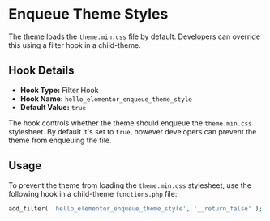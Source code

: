 # Enqueue Theme Styles

<Badge type="tip" vertical="top" text="Hello Elementor Theme" /> <Badge type="warning" vertical="top" text="Basic" />

The theme loads the `theme.min.css` file by default. Developers can override this using a filter hook in a child-theme.

## Hook Details

* **Hook Type:** Filter Hook
* **Hook Name:** `hello_elementor_enqueue_theme_style`
* **Default Value:** `true`

The hook controls whether the theme should enqueue the `theme.min.css` stylesheet. By default it's set to `true`, however developers can prevent the theme from enqueuing the file.

## Usage

To prevent the theme from loading the `theme.min.css` stylesheet, use the following hook in a child-theme `functions.php` file:

```php
add_filter( 'hello_elementor_enqueue_theme_style', '__return_false' );
```
